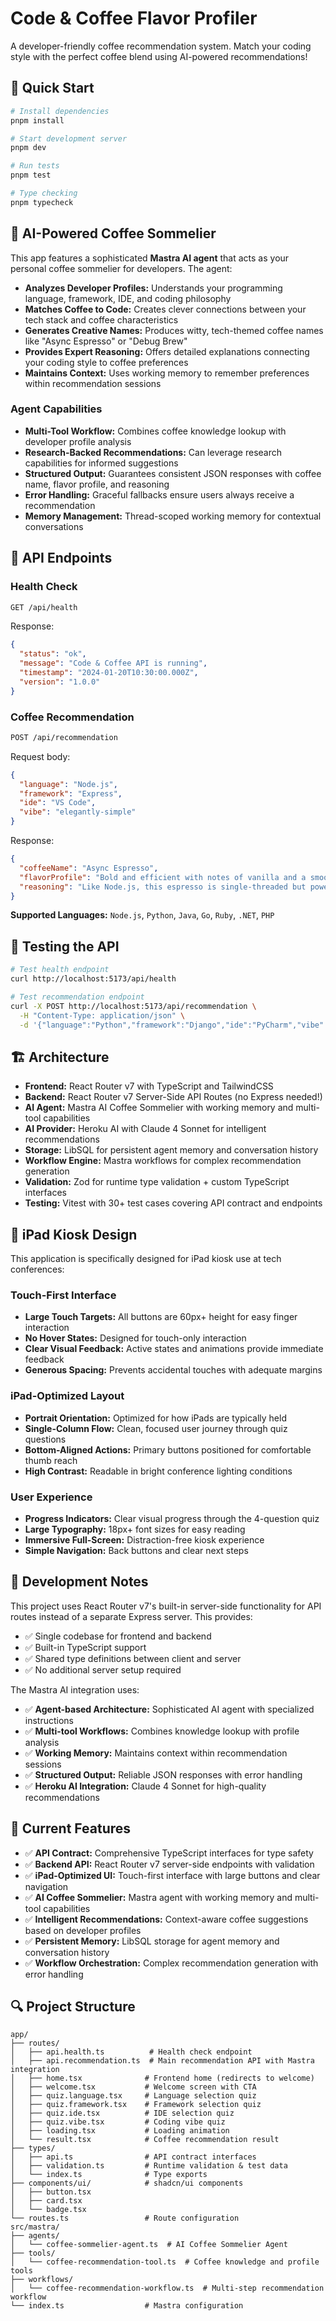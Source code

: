 # Code & Coffee Flavor Profiler

A developer-friendly coffee recommendation system. Match your coding style with the perfect coffee blend using AI-powered recommendations!

## 🚀 Quick Start

```bash
# Install dependencies
pnpm install

# Start development server
pnpm dev

# Run tests
pnpm test

# Type checking
pnpm typecheck
```

## 🤖 AI-Powered Coffee Sommelier

This app features a sophisticated **Mastra AI agent** that acts as your personal coffee sommelier for developers. The agent:

- **Analyzes Developer Profiles:** Understands your programming language, framework, IDE, and coding philosophy
- **Matches Coffee to Code:** Creates clever connections between your tech stack and coffee characteristics
- **Generates Creative Names:** Produces witty, tech-themed coffee names like "Async Espresso" or "Debug Brew"
- **Provides Expert Reasoning:** Offers detailed explanations connecting your coding style to coffee preferences
- **Maintains Context:** Uses working memory to remember preferences within recommendation sessions

### Agent Capabilities

- **Multi-Tool Workflow:** Combines coffee knowledge lookup with developer profile analysis
- **Research-Backed Recommendations:** Can leverage research capabilities for informed suggestions
- **Structured Output:** Guarantees consistent JSON responses with coffee name, flavor profile, and reasoning
- **Error Handling:** Graceful fallbacks ensure users always receive a recommendation
- **Memory Management:** Thread-scoped working memory for contextual conversations

## 📡 API Endpoints

### Health Check

```bash
GET /api/health
```

Response:

```json
{
  "status": "ok",
  "message": "Code & Coffee API is running",
  "timestamp": "2024-01-20T10:30:00.000Z",
  "version": "1.0.0"
}
```

### Coffee Recommendation

```bash
POST /api/recommendation
```

Request body:

```json
{
  "language": "Node.js",
  "framework": "Express",
  "ide": "VS Code",
  "vibe": "elegantly-simple"
}
```

Response:

```json
{
  "coffeeName": "Async Espresso",
  "flavorProfile": "Bold and efficient with notes of vanilla and a smooth, non-blocking finish",
  "reasoning": "Like Node.js, this espresso is single-threaded but powerful. Its event-driven flavor profile matches your async coding style perfectly."
}
```

**Supported Languages:** `Node.js`, `Python`, `Java`, `Go`, `Ruby`, `.NET`, `PHP`

## 🧪 Testing the API

```bash
# Test health endpoint
curl http://localhost:5173/api/health

# Test recommendation endpoint
curl -X POST http://localhost:5173/api/recommendation \
  -H "Content-Type: application/json" \
  -d '{"language":"Python","framework":"Django","ide":"PyCharm","vibe":"data-driven"}'
```

## 🏗️ Architecture

- **Frontend:** React Router v7 with TypeScript and TailwindCSS
- **Backend:** React Router v7 Server-Side API Routes (no Express needed!)
- **AI Agent:** Mastra AI Coffee Sommelier with working memory and multi-tool capabilities
- **AI Provider:** Heroku AI with Claude 4 Sonnet for intelligent recommendations
- **Storage:** LibSQL for persistent agent memory and conversation history
- **Workflow Engine:** Mastra workflows for complex recommendation generation
- **Validation:** Zod for runtime type validation + custom TypeScript interfaces
- **Testing:** Vitest with 30+ test cases covering API contract and endpoints

## 📱 iPad Kiosk Design

This application is specifically designed for iPad kiosk use at tech conferences:

### Touch-First Interface

- **Large Touch Targets:** All buttons are 60px+ height for easy finger interaction
- **No Hover States:** Designed for touch-only interaction
- **Clear Visual Feedback:** Active states and animations provide immediate feedback
- **Generous Spacing:** Prevents accidental touches with adequate margins

### iPad-Optimized Layout

- **Portrait Orientation:** Optimized for how iPads are typically held
- **Single-Column Flow:** Clean, focused user journey through quiz questions
- **Bottom-Aligned Actions:** Primary buttons positioned for comfortable thumb reach
- **High Contrast:** Readable in bright conference lighting conditions

### User Experience

- **Progress Indicators:** Clear visual progress through the 4-question quiz
- **Large Typography:** 18px+ font sizes for easy reading
- **Immersive Full-Screen:** Distraction-free kiosk experience
- **Simple Navigation:** Back buttons and clear next steps

## 📝 Development Notes

This project uses React Router v7's built-in server-side functionality for API routes instead of a separate Express server. This provides:

- ✅ Single codebase for frontend and backend
- ✅ Built-in TypeScript support
- ✅ Shared type definitions between client and server
- ✅ No additional server setup required

The Mastra AI integration uses:

- ✅ **Agent-based Architecture:** Sophisticated AI agent with specialized instructions
- ✅ **Multi-tool Workflows:** Combines knowledge lookup with profile analysis
- ✅ **Working Memory:** Maintains context within recommendation sessions
- ✅ **Structured Output:** Reliable JSON responses with error handling
- ✅ **Heroku AI Integration:** Claude 4 Sonnet for high-quality recommendations

## 🎯 Current Features

- ✅ **API Contract:** Comprehensive TypeScript interfaces for type safety
- ✅ **Backend API:** React Router v7 server-side endpoints with validation
- ✅ **iPad-Optimized UI:** Touch-first interface with large buttons and clear navigation
- ✅ **AI Coffee Sommelier:** Mastra agent with working memory and multi-tool capabilities
- ✅ **Intelligent Recommendations:** Context-aware coffee suggestions based on developer profiles
- ✅ **Persistent Memory:** LibSQL storage for agent memory and conversation history
- ✅ **Workflow Orchestration:** Complex recommendation generation with error handling

## 🔍 Project Structure

```
app/
├── routes/
│   ├── api.health.ts          # Health check endpoint
│   ├── api.recommendation.ts  # Main recommendation API with Mastra integration
│   ├── home.tsx              # Frontend home (redirects to welcome)
│   ├── welcome.tsx           # Welcome screen with CTA
│   ├── quiz.language.tsx     # Language selection quiz
│   ├── quiz.framework.tsx    # Framework selection quiz
│   ├── quiz.ide.tsx          # IDE selection quiz
│   ├── quiz.vibe.tsx         # Coding vibe quiz
│   ├── loading.tsx           # Loading animation
│   └── result.tsx            # Coffee recommendation result
├── types/
│   ├── api.ts                # API contract interfaces
│   ├── validation.ts         # Runtime validation & test data
│   └── index.ts              # Type exports
├── components/ui/            # shadcn/ui components
│   ├── button.tsx
│   ├── card.tsx
│   └── badge.tsx
└── routes.ts                 # Route configuration
src/mastra/
├── agents/
│   └── coffee-sommelier-agent.ts  # AI Coffee Sommelier Agent
├── tools/
│   └── coffee-recommendation-tool.ts  # Coffee knowledge and profile tools
├── workflows/
│   └── coffee-recommendation-workflow.ts  # Multi-step recommendation workflow
└── index.ts                  # Mastra configuration
```
